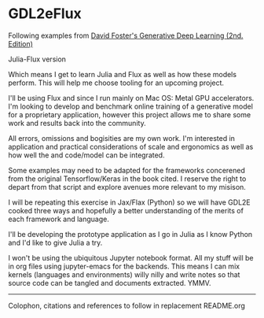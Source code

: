 # GDL2eFlux
Following examples from [David Foster's Generative Deep Learning (2nd. Edition)](https://github.com/davidADSP/Generative_Deep_Learning_2nd_Edition) 

Julia-Flux version 

Which means I get to learn Julia and Flux as well as how these models
perform. This will help me choose tooling for an upcoming project.

I'll be using Flux and since I run mainly on Mac OS: Metal GPU
accelerators. I'm looking to develop and benchmark online training of
a generative model for a proprietary application, however this project
allows me to share some work and results back into the community.

All errors, omissions and bogisities are my own work. I'm interested
in application and practical considerations of scale and ergonomics as
well as how well the and code/model can be integrated.

Some examples may need to be adapted for the frameworks concerened
from the original Tensorflow/Keras in the book cited. I reserve the
right to depart from that script and explore avenues more relevant to
my misison.

I will be repeating this exercise in Jax/Flax (Python) so we will have
GDL2E cooked three ways and hopefully a better understanding of the
merits of each framework and language. 

I'll be developing the prototype application as I go in Julia as I
know Python and I'd like to give Julia a try. 

I won't be using the ubiquitous Jupyter notebook format. All my
stuff will be in org files using jupyter-emacs for the backends. 
This means I can mix kernels (languages and environments) willy nilly
and write notes so that source code can be tangled and documents
extracted. YMMV.

____
Colophon, citations and references to follow in replacement README.org



